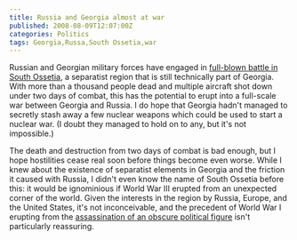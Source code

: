```yaml
---
title: Russia and Georgia almost at war
published: 2008-08-09T12:07:00Z
categories: Politics
tags: Georgia,Russa,South Ossetia,war
---
```


<p>
Russian and Georgian military forces have engaged in <a href="http://www.guardian.co.uk/world/2008/aug/09/georgia.russia2">full-blown battle in South Ossetia</a>, a separatist region that is still technically part of Georgia.  With more than a thousand people dead and multiple aircraft shot down under two days of combat, this has the potential to erupt into a full-scale war between Georgia and Russia.  I do hope that Georgia hadn't managed to secretly stash away a few nuclear weapons which could be used to start a nuclear war.  (I doubt they managed to hold on to any, but it's not impossible.)
</p>

<p>
The death and destruction from two days of combat is bad enough, but I hope hostilities cease real soon before things become even worse.  While I knew about the existence of separatist elements in Georgia and the friction it caused with Russia, I didn't even know the name of South Ossetia before this: it would be ignominious if World War III erupted from an unexpected corner of the world.  Given the interests in the region by Russia, Europe, and the United States, it's not inconceivable, and the precedent of World War I erupting from the <a href="http://www.firstworldwar.com/features/balkan_causes.htm">assassination of an obscure political figure</a> isn't particularly reassuring.
</p>

